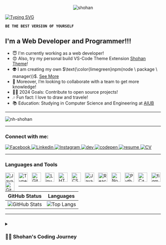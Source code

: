 <p align="center">
  <img src="https://github-production-user-asset-6210df.s3.amazonaws.com/83342210/293340710-4995829a-58f4-4dc6-beeb-6e1c7a16befa.svg" alt="shohan">
</p>

[![Typing SVG](https://readme-typing-svg.demolab.com?font=Raleway&duration=4000&weight=700&size=36&pause=100&color=3AAD52&center=true&vCenter=true&random=false&width=1200&lines=Nahim+Hossain+Shohan;Web+Developer;Software+Developer;UI%2FUX+Designer)](https://nh-shohan.web.app/)

**`BE THE BEST VERSION OF YOURSELF`**

## I'm a Web Developer and Programmer!!!

- 😇 I'm currently working as a web developer!
- 😍 Also, try my personal build VS-Code Theme Extension [Shohan Theme](https://marketplace.visualstudio.com/items?itemName=NahimHossainShohan.shohantheme)!
- 👽 I am creating my own $\text{\color{limegreen}npm(node \ package \ manager)}$. [See More](https://github.com/NH-Shohan/create-3np-stack)
- 🧐 Moreover, I’m looking to collaborate with a team to get more knowledge!
- 👨‍💻 2024 Goals: Contribute to open source projects! 
- 🎶 Fun fact: I love to draw and travele!
- 📚 Education: Studying in Computer Science and Engineering at [AIUB](https://www.aiub.edu/)

---

<p align="left"> 
  <img src="https://github-profile-trophy.vercel.app/?username=nh-shohan&theme=onedark&rank=S,AAA,AA,A,B,C&column=-1&theme=darkhub&margin-w=15&margin-h=15&no-bg=true&no-frame=false" alt="nh-shohan" />
</p>

---

<h3 align="left">Connect with me:</h3>

<p align="left">
  <a href="https://fb.com/nahim.hossain.shohan.3" style="fo">
    <img alt="Facebook" title="Facebook" src="https://custom-icon-badges.demolab.com/badge/-Facebook-1977f3?style=for-the-badge&logo=facebook&logoColor=white"/>
  </a>
  
  <a href="https://linkedin.com/in/nahim-hossain-shohan" style="fo">
    <img alt="Linkedin" title="LinkedIn" src="https://custom-icon-badges.demolab.com/badge/-linkedin-0077b5?style=for-the-badge&logo=linkedin&logoColor=white"/>
  
  <a href="https://instagram.com/nahim.hossain.shohan" style="fo">
    <img alt="Instagram" title="Instagram" src="https://custom-icon-badges.demolab.com/badge/-instagram-bd04e2?style=for-the-badge&logo=instagram&logoColor=white"/>
  </a>
  
  <a href="https://dev.to/nh-shohan" style="fo">
    <img alt="dev" title="dev" src="https://custom-icon-badges.demolab.com/badge/-dev.to-555?style=for-the-badge&logo=dev.to&logoColor=white"/>
  </a>
  
  <a href="https://codepen.io/nh-shohan" style="fo">
    <img alt="codepen" title="codepen" src="https://custom-icon-badges.demolab.com/badge/-codepen-000?style=for-the-badge&logo=codepen&logoColor=white"/>
  </a>
  
  <a href="https://drive.google.com/file/d/180RI6F--NYozXO8k_Jwk2OOQ0R7wytR7/view?pli=1" style="fo">
    <img alt="resume" title="resume" src="https://custom-icon-badges.demolab.com/badge/-Resume-EC1C24?style=for-the-badge&logo=adobeacrobatreader&logoColor=white"/>
  </a>
  
  <a href="https://drive.google.com/file/d/1BinHBUl5oIoD8SkszHNn3qvYachQaiol/view?usp=sharing" style="fo">
    <img alt="CV" title="CV" src="https://custom-icon-badges.demolab.com/badge/-Curriculum Vitae-FF8800?style=for-the-badge&logo=microsoftacademic&logoColor=white"/>
  </a>
</p>
<hr/>

### Languages and Tools

<img align="left" alt="Java" width="30px" style="padding-right:10px; " src="https://cdn.jsdelivr.net/gh/devicons/devicon/icons/java/java-original.svg"/>
<img align="left" alt="TypeScript" width="30px" style="padding-right:10px; " src="https://cdn.jsdelivr.net/gh/devicons/devicon/icons/typescript/typescript-plain.svg" />
<img align="left" alt="Git" width="30px" style="padding-right:10px; " src="https://cdn.jsdelivr.net/gh/devicons/devicon/icons/git/git-original.svg" />
<img align="left" alt="Linux" width="30px" style="padding-right:10px; " src="https://cdn.jsdelivr.net/gh/devicons/devicon/icons/linux/linux-original.svg" />
<img align="left" alt="HTML" width="30px" style="padding-right:10px; " src="https://cdn.jsdelivr.net/gh/devicons/devicon/icons/html5/html5-plain.svg" />
<img align="left" alt="CSS" width="30px" style="padding-right:10px; " src="https://cdn.jsdelivr.net/gh/devicons/devicon/icons/css3/css3-plain.svg" />
<img align="left" alt="JavaScript" width="30px" style="padding-right:10px; " src="https://cdn.jsdelivr.net/gh/devicons/devicon/icons/javascript/javascript-plain.svg" />
<img align="left" alt="React" width="30px" style="padding-right:10px; " src="https://cdn.jsdelivr.net/gh/devicons/devicon/icons/react/react-original.svg" />
<img align="left" alt="NodeJS" width="30px" style="padding-right:10px; " src="https://cdn.jsdelivr.net/gh/devicons/devicon/icons/nodejs/nodejs-original.svg" />
<img align="left" alt="Python" width="30px" style="padding-right:10px; " src="https://cdn.jsdelivr.net/gh/devicons/devicon/icons/python/python-plain.svg" />
<img align="left" alt="C++" width="30px" style="padding-right:10px; " src="https://cdn.jsdelivr.net/gh/devicons/devicon/icons/cplusplus/cplusplus-line.svg" />
<img align="left" alt="GitHub" width="30px" style="padding-right:10px; " src="https://cdn.jsdelivr.net/gh/devicons/devicon/icons/github/github-original.svg" />
<img src="https://www.vectorlogo.zone/logos/figma/figma-icon.svg" alt="figma" width="30" height="30"/>

---

<div align="center">
  <table width="100%">
    <thead>
      <tr>
        <th>GitHub Status</th>
        <th>Languages</th>
      </tr>
    </thead>
    <tbody>
      <tr>
        <td>
          <img src="https://github-readme-stats.vercel.app/api?username=NH-Shohan&show_icons=true&theme=transparent&hide=issues&title_color=ffffff&text_color=999&icon_color=fff&border_color=fff&border_radius=10&rank_icon=github&include_all_commits=true&line_height=22&text_bold=false" alt="GitHub Stats">
        </td>
        <td>
          <img src="https://github-readme-stats.vercel.app/api/top-langs/?username=NH-Shohan&layout=compact&theme=transparent&hide=issues&title_color=ffffff&text_color=999&icon_color=fff&border_color=fff&border_radius=10&rank_icon=github&include_all_commits=true&line_height=22&text_bold=false" alt="Top Langs">
        </td>
      </tr>
    </tbody>
  </table>
</div>

<hr/>

###

<details>
 <summary><h3>👨‍💻 Shohan's Coding Journey</h3></summary>
  My coding journey began as a curious computer science student, eager to explore the vast world of programming. I immersed myself in learning everything from code and Unix to Linux and theory. Along the way, I discovered my passion for web development, and it became the primary focus of my studies and projects.

I delved into the realm of web technologies, mastering languages like HTML, CSS, and JavaScript. I honed my skills in front-end development, creating visually appealing and interactive user interfaces. As I progressed, I delved deeper into back-end development, mastering frameworks and technologies like Node.js, Express, and databases.

The more I learned about web development, the more captivated I became. I realized that building websites and web applications allowed me to bring my creative ideas to life and solve real-world problems. I found joy in crafting elegant and functional websites that delivered seamless user experiences.

To enhance my expertise, I constantly challenge myself to stay updated with the latest web development trends and technologies. I explore new frameworks, libraries, and tools, always striving to improve my skills and expand my knowledge.

As a web developer, my goal is to create user-centric, visually appealing, and performant websites that leave a lasting impression. I enjoy collaborating with teams to bring ideas to fruition and contribute to meaningful projects.

With my focus firmly on web development, I am excited about the opportunities and possibilities this field holds. I am eager to continue growing as a web developer, taking on new challenges, and building remarkable digital experiences.

So, join me on this exciting journey as I leverage my skills and passion for web development to create impactful and innovative web solutions. Together, let's push the boundaries of what's possible on the web!

</details>
